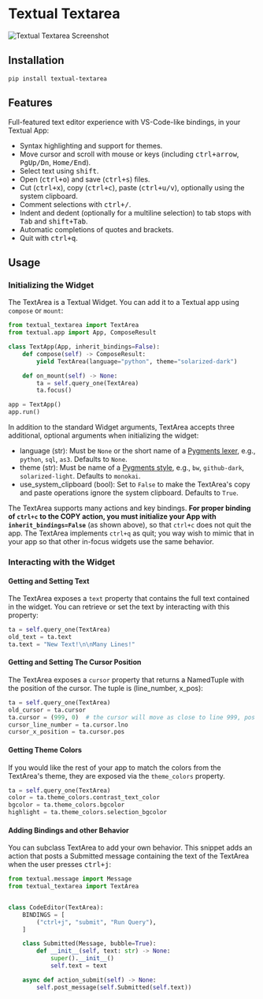 # Textual Textarea
![Textual Textarea Screenshot](textarea.png)

## Installation

```
pip install textual-textarea
```

## Features
Full-featured text editor experience with VS-Code-like bindings, in your Textual App:
- Syntax highlighting and support for themes.
- Move cursor and scroll with mouse or keys (including <kbd>ctrl+arrow</kbd>, <kbd>PgUp/Dn</kbd>,  <kbd>Home/End</kbd>).
- Select text using <kbd>shift</kbd>.
- Open (<kbd>ctrl+o</kbd>) and save (<kbd>ctrl+s</kbd>) files.
- Cut (<kbd>ctrl+x</kbd>), copy (<kbd>ctrl+c</kbd>), paste (<kbd>ctrl+u/v</kbd>), optionally using the system clipboard.
- Comment selections with <kbd>ctrl+/</kbd>.
- Indent and dedent (optionally for a multiline selection) to tab stops with <kbd>Tab</kbd> and <kbd>shift+Tab</kbd>.
- Automatic completions of quotes and brackets.
- Quit with <kbd>ctrl+q</kbd>.

## Usage

### Initializing the Widget

The TextArea is a Textual Widget. You can add it to a Textual
app using `compose` or `mount`:

```python
from textual_textarea import TextArea
from textual.app import App, ComposeResult

class TextApp(App, inherit_bindings=False):
    def compose(self) -> ComposeResult:
        yield TextArea(language="python", theme="solarized-dark")

    def on_mount(self) -> None:
        ta = self.query_one(TextArea)
        ta.focus()

app = TextApp()
app.run()
```

In addition to the standard Widget arguments, TextArea accepts three additional, optional arguments when initializing the widget:

- language (str): Must be `None` or the short name of a [Pygments lexer](https://pygments.org/docs/lexers/), e.g., `python`, `sql`, `as3`. Defaults to `None`.
- theme (str): Must be name of a [Pygments style](https://pygments.org/styles/), e.g., `bw`, `github-dark`, `solarized-light`. Defaults to `monokai`.
- use_system_clipboard (bool): Set to `False` to make the TextArea's copy and paste operations ignore the system clipboard. Defaults to `True`.

The TextArea supports many actions and key bindings. **For proper binding of `ctrl+c` to the COPY action,
you must initialize your App with `inherit_bindings=False`** (as shown above), so that `ctrl+c` does not quit the app. The TextArea implements `ctrl+q` as quit; you way wish to mimic that in your app so that other in-focus widgets use the same behavior.

### Interacting with the Widget

#### Getting and Setting Text

The TextArea exposes a `text` property that contains the full text contained in the widget. You can retrieve or set the text by interacting with this property:

```python
ta = self.query_one(TextArea)
old_text = ta.text
ta.text = "New Text!\n\nMany Lines!"
```


#### Getting and Setting The Cursor Position

The TextArea exposes a `cursor` property that returns a NamedTuple with the position of the cursor. The tuple is (line_number, x_pos):

```python
ta = self.query_one(TextArea)
old_cursor = ta.cursor
ta.cursor = (999, 0)  # the cursor will move as close to line 999, pos 0 as possible
cursor_line_number = ta.cursor.lno
cursor_x_position = ta.cursor.pos
```

#### Getting Theme Colors

If you would like the rest of your app to match the colors from the TextArea's theme, they are exposed via the `theme_colors` property.

```python
ta = self.query_one(TextArea)
color = ta.theme_colors.contrast_text_color
bgcolor = ta.theme_colors.bgcolor
highlight = ta.theme_colors.selection_bgcolor
```


#### Adding Bindings and other Behavior

You can subclass TextArea to add your own behavior. This snippet adds an action that posts a Submitted message containing the text of the TextArea when the user presses <kbd>ctrl+j</kbd>:

```python
from textual.message import Message
from textual_textarea import TextArea


class CodeEditor(TextArea):
    BINDINGS = [
        ("ctrl+j", "submit", "Run Query"),
    ]

    class Submitted(Message, bubble=True):
        def __init__(self, text: str) -> None:
            super().__init__()
            self.text = text

    async def action_submit(self) -> None:
        self.post_message(self.Submitted(self.text))
```